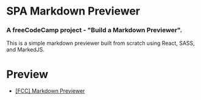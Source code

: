# SPA Markdown Previewer

### A freeCodeCamp project - "Build a Markdown Previewer". 

This is a simple markdown previewer built from scratch using React, SASS, and MarkedJS.

# Preview

 * [[FCC] Markdown Previewer](https://ivan-mitriakhin.github.io/markdown-previewer/)
